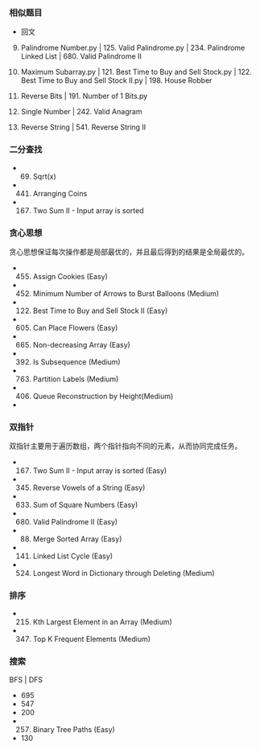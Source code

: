 ### 相似题目

- 回文

9. Palindrome Number.py | 125. Valid Palindrome.py | 234. Palindrome Linked List | 680. Valid Palindrome II 


53. Maximum Subarray.py | 121. Best Time to Buy and Sell Stock.py | 122. Best Time to Buy and Sell Stock II.py | 198. House Robber

190. Reverse Bits | 191. Number of 1 Bits.py

136. Single Number | 242. Valid Anagram

344. Reverse String | 541. Reverse String II


### 二分查找

- 69. Sqrt(x)
- 441. Arranging Coins
- 167. Two Sum II - Input array is sorted


### 贪心思想

贪心思想保证每次操作都是局部最优的，并且最后得到的结果是全局最优的。

- 455. Assign Cookies (Easy)
- 452. Minimum Number of Arrows to Burst Balloons (Medium)
- 122. Best Time to Buy and Sell Stock II (Easy)
- 605. Can Place Flowers (Easy)
- 665. Non-decreasing Array (Easy)
- 392. Is Subsequence (Medium)
- 763. Partition Labels (Medium)
- 406. Queue Reconstruction by Height(Medium)
- 


### 双指针

双指针主要用于遍历数组，两个指针指向不同的元素，从而协同完成任务。

- 167. Two Sum II - Input array is sorted (Easy)
- 345. Reverse Vowels of a String (Easy)
- 633. Sum of Square Numbers (Easy)
- 680. Valid Palindrome II (Easy)
- 88. Merge Sorted Array (Easy)
- 141. Linked List Cycle (Easy)
- 524. Longest Word in Dictionary through Deleting (Medium)


### 排序

- 215. Kth Largest Element in an Array (Medium)
- 347. Top K Frequent Elements (Medium)


### 搜索

BFS | DFS

- 695
- 547
- 200
- 257. Binary Tree Paths (Easy)
- 130


